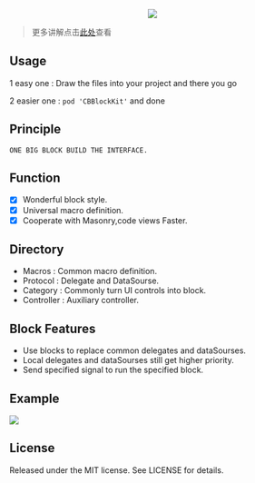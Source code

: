 <p align='center'>
  <img src='https://ww4.sinaimg.cn/large/006y8lVagw1fblm13quf6j30hi05kdg3.jpg'>
</p>

> 更多讲解点击[此处](https://github.com/cbangchen/CBBlockKit/wiki)查看

## Usage

1 easy one : Draw the files into your project and there you go

2 easier one : `pod 'CBBlockKit'` and done

## Principle

```
ONE BIG BLOCK BUILD THE INTERFACE.
```

## Function

- [x] Wonderful block style.  
- [x] Universal macro definition.  
- [x] Cooperate with Masonry,code views Faster.  

## Directory

- Macros     : Common macro definition.  
- Protocol   : Delegate and DataSourse.   
- Category   : Commonly turn UI controls into block.  
- Controller : Auxiliary controller.  

## Block Features
- Use blocks to replace common delegates and dataSourses.  
- Local delegates and dataSourses still get higher priority.  
- Send specified signal to run the specified block.  

## Example

![](https://ww1.sinaimg.cn/large/006y8lVagw1fblk1obnluj31kw0f8k1e.jpg)

## License

Released under the MIT license. See LICENSE for details.

